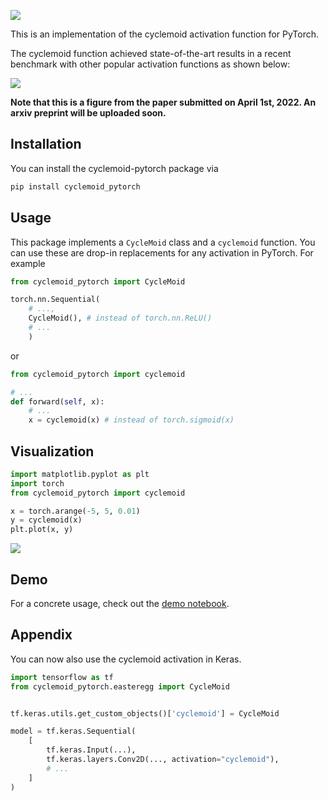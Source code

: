 

![](docs/logo.png)

This is an implementation of the cyclemoid activation function for PyTorch. 



The cyclemoid function achieved state-of-the-art results in a recent benchmark with other popular activation functions as shown below:



![](docs/results.png)





**Note that this is a figure from the paper submitted on April 1st, 2022. An arxiv preprint will be uploaded soon.**



## Installation



You can install the cyclemoid-pytorch package via

```python
pip install cyclemoid_pytorch
```



## Usage

This package implements a `CycleMoid` class and a `cyclemoid` function. You can use these are drop-in replacements for any activation in PyTorch. For example



```python
from cyclemoid_pytorch import CycleMoid

torch.nn.Sequential(
    # ...,
    CycleMoid(), # instead of torch.nn.ReLU()
    # ...
    )
```

or

```python
from cyclemoid_pytorch import cyclemoid

# ...
def forward(self, x):
    # ...
    x = cyclemoid(x) # instead of torch.sigmoid(x)
```



## Visualization



```python
import matplotlib.pyplot as plt
import torch
from cyclemoid_pytorch import cyclemoid

x = torch.arange(-5, 5, 0.01)
y = cyclemoid(x)
plt.plot(x, y)
```

![](docs/plot.png)



## Demo



For a concrete usage, check out the [demo notebook](docs/demo.ipynb).





## Appendix

You can now also use the cyclemoid activation in Keras.

```python
import tensorflow as tf
from cyclemoid_pytorch.easteregg import CycleMoid


tf.keras.utils.get_custom_objects()['cyclemoid'] = CycleMoid

model = tf.keras.Sequential(
    [
        tf.keras.Input(...),
        tf.keras.layers.Conv2D(..., activation="cyclemoid"),
        # ... 
    ]
)
```